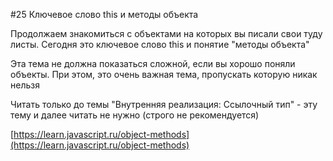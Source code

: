 #25 Ключевое слово this и методы объекта 

Продолжаем знакомиться с объектами на которых вы писали свои туду листы. Сегодня это ключевое слово this и понятие "методы объекта" 

Эта тема не должна показаться сложной, если вы хорошо поняли объекты. При этом, это очень важная тема, пропускать которую никак нельзя

Читать только до темы "Внутренняя реализация: Ссылочный тип" - эту тему и далее читать не нужно (строго не рекомендуется) 

[https://learn.javascript.ru/object-methods](https://learn.javascript.ru/object-methods)